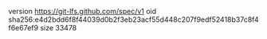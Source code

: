 version https://git-lfs.github.com/spec/v1
oid sha256:e4d2bdd6f8f44039d0b2f3eb23acf55d448c207f9edf52418b37c8f4f6e67ef9
size 33478
